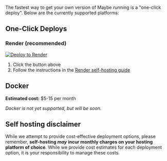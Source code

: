 The fastest way to get your own version of Maybe running is a "one-click deploy". Below are the currently supported platforms:

## One-Click Deploys

### Render (recommended)

<a href="https://render.com/deploy?repo=https://github.com/maybe-finance/maybe">
<img src="https://render.com/images/deploy-to-render-button.svg" alt="Deploy to Render" />
</a>

1. Click the button above
2. Follow the instructions in the [Render self-hosting guide](docs/self-hosting/render.md)

## Docker

**Estimated cost:** $5-15 per month

_Docker is not yet supported, but will be soon._

## Self hosting disclaimer

While we attempt to provide cost-effective deployment options, please remember, **self-hosting _may_ incur monthly charges on your hosting platform of choice**. While we provide cost estimates for each deployment option, it is your responsibility to manage these costs.
